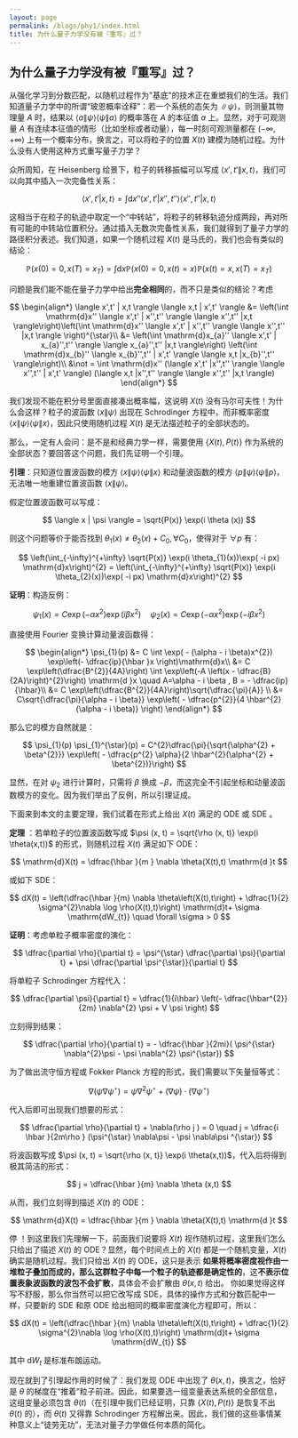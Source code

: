 ```yaml
---
layout: page
permalink: /blogs/phy1/index.html
title: 为什么量子力学没有被『重写』过？
---
```



## 为什么量子力学没有被『重写』过？


从强化学习到分数匹配，以随机过程作为"基底"的技术正在重塑我们的生活。我们知道量子力学中的所谓“玻恩概率诠释”：若一个系统的态矢为 $\| \psi \rangle$，则测量其物理量 $A$ 时，结果以 $\langle  a \| \psi \rangle \langle  \psi \|  a\rangle$ 的概率落在 $A$ 的本征值 $a$ 上。显然，对于可观测量 $A$ 有连续本征值的情形（比如坐标或者动量），每一时刻可观测量都在 $(- \infty, + \infty )$ 上有一个概率分布，换言之，可以将粒子的位置 $X(t)$ 建模为随机过程。为什么没有人使用这种方式重写量子力学？


众所周知，在 Heisenberg 绘景下，粒子的转移振幅可以写成 $\langle  x',t' \| x,t \rangle$，我们可以向其中插入一次完备性关系：


$$
\langle  x',t' | x,t \rangle = \int \mathrm{d}x'' \langle x',t'  | x'',t'' \rangle \langle  x'',t'' |x,t  \rangle
$$

这相当于在粒子的轨迹中取定一个“中转站”，将粒子的转移轨迹分成两段，再对所有可能的中转站位置积分。通过插入无数次完备性关系，我们就得到了量子力学的路径积分表述。我们知道，如果一个随机过程 $X(t)$ 是马氏的，我们也会有类似的结论：

$$
\mathbb{P}(x(0) = 0, x(T) = x_{T}) = \int \mathrm{d}x  \mathbb{P}(x(0) =0  ,x(t) = x) \mathbb{P}(x(t)=x,x(T)=x_{T})
$$

问题是我们能不能在量子力学中给出**完全相同**的，而不只是类似的结论？考虑

$$
\begin{align*}
\langle  x',t' | x,t \rangle \langle  x,t | x',t' \rangle &=  \left(\int \mathrm{d}x'' \langle x',t'  | x'',t'' \rangle \langle  x'',t'' |x,t  \rangle\right)\left(\int \mathrm{d}x'' \langle x',t'  | x'',t'' \rangle \langle  x'',t'' |x,t  \rangle \right)^{\star}\\
&= \left(\int \mathrm{d}x_{a}'' \langle x',t'  | x_{a}'',t'' \rangle \langle  x_{a}'',t'' |x,t  \rangle\right)   \left(\int \mathrm{d}x_{b}'' \langle x_{b}'',t''  | x',t' \rangle \langle  x,t |x_{b}'',t''  \rangle\right)\\
&\not =   \int \mathrm{d}x'' (\langle  x',t' |x'',t''  \rangle \langle  x'',t'' | x',t' \rangle) (\langle  x,t |x'',t''  \rangle \langle  x'',t'' |x,t  \rangle) 
\end{align*} 
$$

我们发现不能在积分号里面直接凑出概率幅，这说明 $X(t)$ 没有马尔可夫性！为什么会这样？粒子的波函数 $\langle  x \| \psi \rangle$ 出现在 Schrodinger 方程中，而非概率密度 $\langle  x \| \psi \rangle \langle  \psi \| x \rangle$，因此只使用随机过程 $X(t)$ 是无法描述粒子的全部状态的。

那么，一定有人会问：是不是和经典力学一样，需要使用 $\{X(t),P(t)\}$ 作为系统的全部状态？要回答这个问题，我们先证明一个引理。

**引理**：只知道位置波函数的模方 $\langle  x \| \psi \rangle \langle  \psi \|  x\rangle$ 和动量波函数的模方 $\langle  p \| \psi \rangle \langle  \psi \| p \rangle$，无法唯一地重建位置波函数 $\langle  x \|\psi  \rangle$。

假定位置波函数可以写成：

$$
\langle  x | \psi \rangle = \sqrt{P(x)} \exp(i \theta (x))
$$

则这个问题等价于能否找到 $\theta_{1}(x) \not = \theta_{2}(x) + C_{0}, \forall C_{0}$，使得对于 $\forall p$ 有：

$$
\left(\int_{-\infty}^{+\infty} \sqrt{P(x)} \exp(i \theta_{1}(x))\exp( -i px) \mathrm{d}x\right)^{2} = \left(\int_{-\infty}^{+\infty} \sqrt{P(x)} \exp(i \theta_{2}(x))\exp( -i px) \mathrm{d}x\right)^{2}
$$

**证明**：构造反例：

$$
\psi_{1}(x) = C \exp(- \alpha x^{2}) \exp( i \beta x^{2}) \quad \psi_{2}(x) = C \exp(- \alpha x^{2}) \exp(- i \beta x^{2})
$$

直接使用 Fourier 变换计算动量波函数得：

$$
\begin{align*}
\psi_{1}(p) &= C \int \exp( - (\alpha - i \beta)x^{2})  \exp\left(- \dfrac{ip}{\hbar }x \right)\mathrm{d}x\\
&=  C \exp\left(\dfrac{B^{2}}{4A}\right)  \int  \exp\left(-A \left(x - \dfrac{B}{2A}\right)^{2}\right) \mathrm{d }x  \quad A=\alpha - i \beta , B = - \dfrac{ip}{\hbar}\\
&= C \exp\left(\dfrac{B^{2}}{4A}\right)\sqrt{\dfrac{\pi}{A}} \\
&= C\sqrt{\dfrac{\pi}{\alpha - i \beta}} \exp\left( - \dfrac{p^{2}}{4 \hbar^{2}(\alpha - i \beta)} \right)
\end{align*}
$$

那么它的模方自然就是：

$$
\psi_{1}(p) \psi_{1}^{\star}(p) = C^{2}\dfrac{\pi}{\sqrt{\alpha^{2} + \beta^{2}}} \exp\left( - \dfrac{p^{2} \alpha}{2 \hbar^{2}(\alpha^{2} + \beta^{2})}\right)
$$

显然，在对 $\psi_{2}$ 进行计算时，只需将 $\beta$ 换成 $-\beta$，而这完全不引起坐标和动量波函数模方的变化。因为我们举出了反例，所以引理证成。

下面来到本文的主要定理，我们试着在形式上给出 $X(t)$ 满足的 ODE 或 SDE 。

**定理** ：若单粒子的位置波函数写成 $\psi (x, t) = \sqrt{\rho (x, t)} \exp(i \theta(x,t))$ 的形式，则随机过程 $X(t)$ 满足如下 ODE：

$$
\mathrm{d}X(t) = \dfrac{\hbar }{m } \nabla \theta(X(t),t) \mathrm{d }t
$$

或如下 SDE：

$$
dX(t) = \left(\dfrac{\hbar }{m} \nabla \theta\left(X(t),t\right) + \dfrac{1}{2} \sigma^{2}\nabla \log \rho(X(t),t)\right) \mathrm{d}t+ \sigma \mathrm{dW_{t}} \quad \forall \sigma > 0 
$$


**证明**：考虑单粒子概率密度的演化：

$$
\dfrac{\partial \rho}{\partial t} = \psi^{\star} \dfrac{\partial \psi}{\partial t} + \psi \dfrac{\partial \psi^{\star}}{\partial t}
$$

将单粒子 Schrodinger 方程代入：

$$
\dfrac{\partial \psi}{\partial t} = \dfrac{1}{i\hbar} \left(- \dfrac{\hbar^{2}}{2m} \nabla^{2} \psi  + V \psi \right)
$$

立刻得到结果：

$$
\dfrac{\partial \rho}{\partial t} = - \dfrac{\hbar }{2mi}( \psi^{\star} \nabla^{2}\psi - \psi  \nabla^{2} \psi^{\star}) 
$$

为了做出流守恒方程或 Fokker Planck 方程的形式，我们需要以下矢量恒等式：

$$
\nabla(\psi \nabla\psi^{\star}) = \psi \nabla^{2} \psi^{\star} + (\nabla\psi ) \cdot (\nabla\psi^{\star})
$$

代入后即可出现我们想要的形式：

$$
\dfrac{\partial \rho}{\partial t} + \nabla(\rho j ) = 0 \quad j  = \dfrac{i \hbar }{2m\rho } (\psi^{\star} \nabla\psi  - \psi \nabla\psi ^{\star}) 
$$

将波函数写成 $\psi (x, t) = \sqrt{\rho (x, t)} \exp(i \theta(x,t))$，代入后将得到极其简洁的形式：

$$
j = \dfrac{\hbar }{m} \nabla \theta (x,t)
$$

从而，我们立刻得到描述 $X(t)$ 的 ODE：

$$
\mathrm{d}X(t) = \dfrac{\hbar }{m } \nabla \theta(X(t),t) \mathrm{d }t
$$

停 ！到这里我们先理解一下，前面我们说要将 $X(t)$ 视作随机过程，这里我们怎么只给出了描述 $X(t)$ 的 ODE？显然，每个时间点上的 $X(t)$ 都是一个随机变量，$X(t)$ 确实是随机过程。我们只给出 $X(t)$ 的 ODE，这只是表示 **如果将概率密度视作由一堆粒子叠加而成的，那么这群粒子中每一个粒子的轨迹都是确定性的**，这**不表示位置表象波函数的波包不会扩散**，具体会不会扩散由 $\theta(x,t)$ 给出。
你如果觉得这样写不舒服，那么你当然可以把它改写成 SDE，具体的操作方式和分数匹配中一样，只要新的 SDE 和原 ODE 给出相同的概率密度演化方程即可，所以：

$$
dX(t) = \left(\dfrac{\hbar }{m} \nabla \theta\left(X(t),t\right) + \dfrac{1}{2} \sigma^{2}\nabla \log \rho(X(t),t)\right) \mathrm{d}t+ \sigma \mathrm{dW_{t}}
$$

其中 $\mathrm{d}W_{t}$ 是标准布朗运动。

现在就到了引理起作用的时候了：我们发现 ODE 中出现了 $\theta(x,t)$，换言之，恰好是 $\theta$ 的梯度在“推着”粒子前进。因此，如果要选一组变量表达系统的全部信息，这组变量必须包含 $\theta(t)$（在引理中我们已经证明，只靠 $\{X(t),P(t)\}$ 是恢复不出 $\theta(t)$ 的），而 $\theta(t)$ 又得靠 Schrodinger 方程解出来。因此，我们做的这些事情某种意义上“徒劳无功”，无法对量子力学做任何本质的简化。


